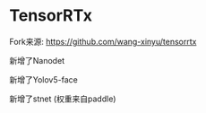 # TensorRTx

Fork来源: https://github.com/wang-xinyu/tensorrtx

新增了Nanodet

新增了Yolov5-face

新增了stnet (权重来自paddle)
